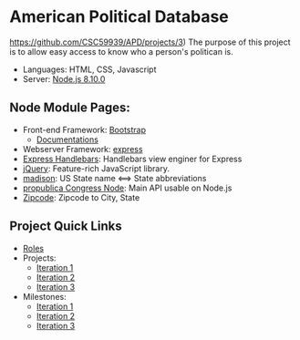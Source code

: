 # American Political Database
https://github.com/CSC59939/APD/projects/3)
The purpose of this project is to allow easy access to know who a person's politican is.

* Languages: HTML, CSS, Javascript
* Server: [Node.js 8.10.0](https://nodejs.org/en/download/)

## Node Module Pages:

* Front-end Framework: [Bootstrap](https://www.npmjs.com/package/bootstrap)
  * [Documentations](http://getbootstrap.com/docs/4.0/getting-started/introduction/)
* Webserver Framework: [express](https://www.npmjs.com/package/express)
* [Express Handlebars](https://www.npmjs.com/package/express-handlebars): Handlebars view enginer for Express
* [jQuery](https://www.npmjs.com/package/jquery): Feature-rich JavaScript library.
* [madison](https://www.npmjs.com/package/madison): US State name <==> State abbreviations
* [propublica Congress Node](https://www.npmjs.com/package/propublica-congress-node): Main API usable on Node.js
* [Zipcode](https://www.npmjs.com/package/zipcode): Zipcode to City, State

## Project Quick Links

* [Roles](https://github.com/CSC59939/APD/blob/master/IterationPlanning.md)
* Projects:
  * [Iteration 1](https://github.com/CSC59939/APD/projects/1)
  * [Iteration 2](https://github.com/CSC59939/APD/projects/3)
  * [Iteration 3](https://github.com/CSC59939/APD/projects/4)
* Milestones:
  * [Iteration 1](https://github.com/CSC59939/APD/milestone/2)
  * [Iteration 2](https://github.com/CSC59939/APD/milestone/1)
  * [Iteration 3](https://github.com/CSC59939/APD/milestone/3)
